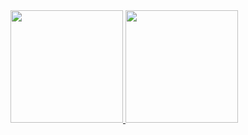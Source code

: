 
<div>
<a href="https://github.com/pedroreis500">
<img height="180em" src="https://github-readme-stats.vercel.app/api/top-langs/?pedroreis500&layout=compact&langs_count=7&theme=dracula"/>
<img height="180em" src="https://github-readme-stats.vercel.app/api?pedroreis500&show_icons=true&theme=dracula&include_all_commits=true&count_private=true"/>
</div>
